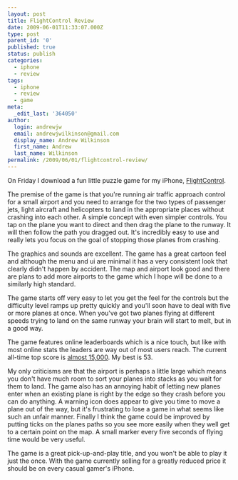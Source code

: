 ```yaml
---
layout: post
title: FlightControl Review
date: 2009-06-01T11:33:07.000Z
type: post
parent_id: '0'
published: true
status: publish
categories:
  - iphone
  - review
tags:
  - iphone
  - review
  - game
meta:
  _edit_last: '364050'
author:
  login: andrewjw
  email: andrewjwilkinson@gmail.com
  display_name: Andrew Wilkinson
  first_name: Andrew
  last_name: Wilkinson
permalink: /2009/06/01/flightcontrol-review/
---
```

On Friday I download a fun little puzzle game for my iPhone, <a href="http://www.firemint.com/flightcontrol/index.html">FlightControl</a>.

The premise of the game is that you're running air traffic approach control for a small airport and you need to arrange for the two types of passenger jets, light aircraft and helicopters to land in the appropriate places without crashing into each other. A simple concept with even simpler controls. You tap on the plane you want to direct and then drag the plane to the runway. It will then follow the path you dragged out. It's incredibly easy to use and really lets you focus on the goal of stopping those planes from crashing.

The graphics and sounds are excellent. The game has a great cartoon feel and although the menu and ui are minimal it has a very consistent look that clearly didn't happen by accident. The map and airport look good and there are plans to add more airports to the game which I hope will be done to a similarly high standard.

The game starts off very easy to let you get the feel for the controls but the difficulty level ramps up pretty quickly and you'll soon have to deal with five or more planes at once. When you've got two planes flying at different speeds trying to land on the same runway your brain will start to melt, but in a good way.

The game features online leaderboards which is a nice touch, but like with most online stats the leaders are way out of most users reach. The current all-time top score is <a href="http://flightcontrol.cloudcell.com/Stats.php?nMap=0&amp;nStat=0">almost 15,000</a>. My best is 53.

My only criticisms are that the airport is perhaps a little large which means you don't have much room to sort your planes into stacks as you wait for them to land. The game also has an annoying habit of letting new planes enter when an existing plane is right by the edge so they crash before you can do anything. A warning icon does appear to give you time to move a plane out of the way, but it's frustrating to lose a game in what seems like such an unfair manner. Finally I think the game could be improved by putting ticks on the planes paths so you see more easily when they well get to a certain point on the map. A small marker every five seconds of flying time would be very useful.

The game is a great pick-up-and-play title, and you won't be able to play it just the once. With the game currently selling for a greatly reduced price it should be on every casual gamer's iPhone.

